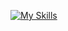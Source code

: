 [![My Skills](https://skillicons.dev/icons?i=cpp,python,typescript,javascript,neovim)](https://skillicons.dev)
